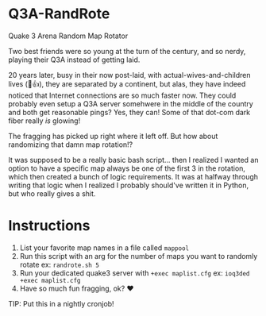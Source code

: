 # Q3A-RandRote
Quake 3 Arena Random Map Rotator

Two best friends were so young at the turn of the century, and so nerdy, playing their Q3A instead of getting laid.

20 years later, busy in their now post-laid, with actual-wives-and-children lives (🎊👍), they are separated by a continent, but alas, they have indeed noticed that Internet connections are so much faster now.  They could probably even setup a Q3A server somehwere in the middle of the country and both get reasonable pings?  Yes, they can!  Some of that dot-com dark fiber really _is_ glowing!

The fragging has picked up right where it left off.  But how about randomizing that damn map rotation!?

It was supposed to be a really basic bash script... then I realized I wanted an option to have a specific map always be one of the first 3 in the rotation, which then created a bunch of logic requirements.  It was at halfway through writing that logic  when I realized I probably should've written it in Python, but who really gives a shit.


# Instructions
1. List your favorite map names in a file called `mappool`
2. Run this script with an arg for the number of maps you want to randomly rotate
	ex: `randrote.sh 5`
3. Run your dedicated quake3 server with `+exec maplist.cfg`
	ex: `ioq3ded +exec maplist.cfg`
4. Have so much fun fragging, ok? ❤️

TIP: Put this in a nightly cronjob!
